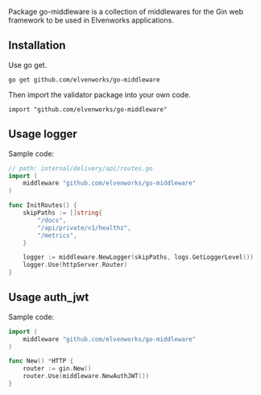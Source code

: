 
Package go-middleware is a collection of middlewares for the Gin web framework to be used in Elvenworks applications.

## Installation
Use go get.
```
go get github.com/elvenworks/go-middleware
```
Then import the validator package into your own code.
```
import "github.com/elvenworks/go-middleware"
```

## Usage logger
Sample code:
```go
// path: internal/delivery/api/routes.go
import (
	middleware "github.com/elvenworks/go-middleware"
)

func InitRoutes() {
	skipPaths := []string{
		"/docs",
		"/api/private/v1/healthz",
		"/metrics",
	}

	logger := middleware.NewLogger(skipPaths, logs.GetLoggerLevel())
	logger.Use(httpServer.Router)
}
```

## Usage auth_jwt
Sample code:
```go
import (
	middleware "github.com/elvenworks/go-middleware"
)

func New() *HTTP {
	router := gin.New()
	router.Use(middleware.NewAuthJWT())
}
```